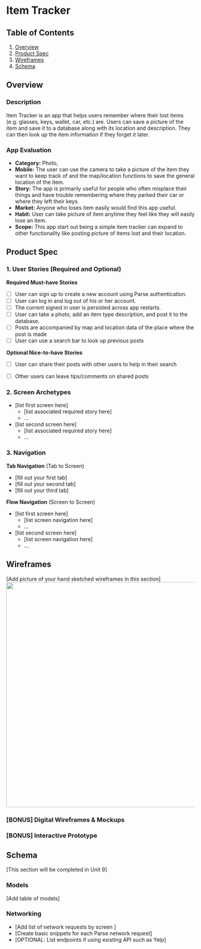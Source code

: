 # Item Tracker

## Table of Contents
1. [Overview](#Overview)
1. [Product Spec](#Product-Spec)
1. [Wireframes](#Wireframes)
2. [Schema](#Schema)

## Overview
### Description
Item Tracker is an app that helps users remember where their lost items (e.g. glasses, keys, wallet, car, etc.) are. Users can save a picture of the item and save it to a database along with its location and description. They can then look up the item information if they forget it later.

### App Evaluation
- **Category:** Photo,
- **Mobile:** The user can use the camera to take a picture of the item they want to keep track of and the map/location functions to save the general location of the item.
- **Story:** The app is primarily useful for people who often misplace their things and have trouble remembering where they parked their car or where they left their keys.
- **Market:** Anyone who loses item easily would find this app useful. 
- **Habit:** User can take picture of item anytime they feel like they will easily lose an item. 
- **Scope:** This app start out being a simple item tracker can expand to other functionality like posting picture of items lost and their location. 

## Product Spec

### 1. User Stories (Required and Optional)

**Required Must-have Stories**

- [ ] User can sign up to create a new account using Parse authentication.
- [ ] User can log in and log out of his or her account.
- [ ] The current signed in user is persisted across app restarts.
- [ ] User can take a photo, add an item type description, and post it to the database.
- [ ] Posts are accompanied by map and location data of the place where the post is made
- [ ] User can use a search bar to look up previous posts

**Optional Nice-to-have Stories**
- [ ] User can share their posts with other users to help in their search
- [ ] Other users can leave tips/comments on shared posts


### 2. Screen Archetypes

* [list first screen here]
   * [list associated required story here]
   * ...
* [list second screen here]
   * [list associated required story here]
   * ...

### 3. Navigation

**Tab Navigation** (Tab to Screen)

* [fill out your first tab]
* [fill out your second tab]
* [fill out your third tab]

**Flow Navigation** (Screen to Screen)

* [list first screen here]
   * [list screen navigation here]
   * ...
* [list second screen here]
   * [list screen navigation here]
   * ...

## Wireframes
[Add picture of your hand sketched wireframes in this section]
<img src="YOUR_WIREFRAME_IMAGE_URL" width=600>

### [BONUS] Digital Wireframes & Mockups

### [BONUS] Interactive Prototype

## Schema 
[This section will be completed in Unit 9]
### Models
[Add table of models]
### Networking
- [Add list of network requests by screen ]
- [Create basic snippets for each Parse network request]
- [OPTIONAL: List endpoints if using existing API such as Yelp]
